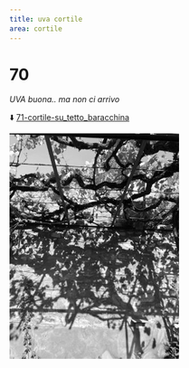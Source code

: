 ```yaml
---
title: uva cortile
area: cortile
---
```

# 70
_UVA buona.. ma non ci arrivo_

⬇️ [71-cortile-su_tetto_baracchina](71-cortile-su_tetto_baracchina.md)

![foto_45](_assets/preview/foto_45.jpg)